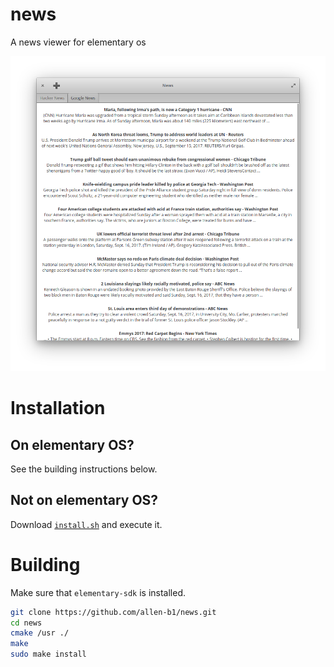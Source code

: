 # news
A news viewer for elementary os

![Screenshot](screenshot.png)

# Installation
## On elementary OS?

<!--a href="https://appcenter.elementary.io/com.github.allen-b1.news"><img src="https://appcenter.elementary.io/badge.svg" alt="Get it on the AppCenter"></a-->
See the building instructions below.

## Not on elementary OS?
Download [`install.sh`](https://raw.githubusercontent.com/Allen-B1/news/master/install.sh) and execute it.

# Building
Make sure that `elementary-sdk` is installed.

```bash
git clone https://github.com/allen-b1/news.git
cd news
cmake /usr ./
make
sudo make install
```

